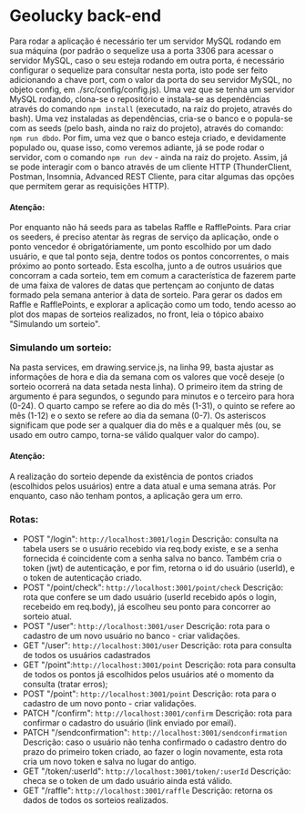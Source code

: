 # Geolucky back-end

Para rodar a aplicação é necessário ter um servidor MySQL rodando em sua máquina (por padrão o sequelize usa a porta 3306 para acessar o servidor MySQL, caso o seu esteja rodando em outra porta, é necessário configurar o sequelize para consultar nesta porta, isto pode ser feito adicionando a chave port, com o valor da porta do seu servidor MySQL, no objeto config, em ./src/config/config.js). Uma vez que se tenha um servidor MySQL rodando, clona-se o repositório e instala-se as dependências através do comando ```npm install```  (executado, na raiz do projeto, através do bash). Uma vez instaladas as dependências, cria-se o banco e o popula-se com as seeds (pelo bash, ainda no raiz do projeto), através do comando: ```npm run dbdo```. Por fim, uma vez que o banco esteja criado, e devidamente populado ou, quase isso, como veremos adiante, já se pode rodar o servidor, com o comando ```npm run dev``` - ainda na raiz do projeto. Assim, já se  pode interagir com o banco através de um cliente HTTP (ThunderClient, Postman, Insomnia, Advanced REST Cliente, para citar algumas das opções que permitem gerar as requisições HTTP).
#### Atenção:
Por enquanto não há seeds para as tabelas Raffle e RafflePoints.
Para criar os seeders, é preciso atentar às regras de serviço da aplicação, onde o ponto vencedor é obrigatóriamente, um ponto escolhido por um dado usuário, e que tal ponto seja, dentre todos os pontos concorrentes, o mais próximo ao ponto sorteado. Esta escolha, junto a de outros usuários que concorram a cada sorteio, tem em comum a característica de fazerem parte de uma faixa de valores de datas que pertençam ao conjunto de datas formado pela semana anterior à data de sorteio.
Para gerar os dados em Raffle e RafflePoints, e explorar a aplicação como um todo, tendo acesso ao plot dos mapas de sorteios realizados, no front, leia o tópico abaixo "Simulando um sorteio".

### Simulando um sorteio:
 Na pasta services, em drawing.service.js, na linha 99, basta ajustar as informações de hora e dia da semana com os valores que você deseje (o sorteio ocorrerá na data setada nesta linha). O primeiro item da string de argumento é para segundos, o segundo para minutos e o terceiro para hora (0-24). O quarto campo se refere ao dia do mês (1-31), o quinto se refere ao mês (1-12) e o sexto se refere ao dia da semana (0-7). Os asteriscos significam que pode ser a qualquer dia do mês e a qualquer mês (ou, se usado em outro campo, torna-se válido qualquer valor do campo).
#### Atenção:
A realização do sorteio depende da existência de pontos criados (escolhidos pelos usuários) entre a data atual e uma semana atrás. Por enquanto, caso não tenham pontos, a aplicação gera um erro.

### Rotas:
- POST "/login": ```http://localhost:3001/login``` Descrição: consulta na tabela users se o usuário recebido via req.body existe, e se a senha fornecida é coincidente com a senha salva no banco. Também cria o token (jwt) de autenticação, e por fim, retorna o id do usuário (userId), e o token de autenticação criado.
- POST "/point/check": ```http://localhost:3001/point/check``` Descrição: rota que confere se um dado usuário (userId recebido após o login, recebeido em req.body), já escolheu seu ponto para concorrer ao sorteio atual.
- POST "/user": ```http://localhost:3001/user``` Descrição: rota para o cadastro de um novo usuário no banco - criar validações.
- GET "/user": ```http://localhost:3001/user``` Descrição: rota para consulta de todos os usuários cadastrados
- GET "/point":```http://localhost:3001/point``` Descrição: rota para consulta de todos os pontos já escolhidos pelos usuários até o momento da consulta (tratar erros);
- POST "/point": ```http://localhost:3001/point``` Descrição: rota para o cadastro de um novo ponto - criar validações.
- PATCH "/confirm": ```http://localhost:3001/confirm``` Descrição: rota para confirmar o cadastro do usuário (link enviado por email).
- PATCH "/sendconfirmation": ```http://localhost:3001/sendconfirmation``` Descrição: caso o usuário não tenha confirmado o cadastro dentro do prazo do primeiro token criado, ao fazer o login novamente, esta rota cria um novo token e salva no lugar do antigo.
- GET "/token/:userId": ```http://localhost:3001/token/:userId``` Descrição: checa se o token de um dado usuário ainda está válido.
- GET "/raffle": ```http://localhost:3001/raffle``` Descrição: retorna os dados de todos os sorteios realizados.
